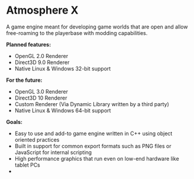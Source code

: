 # Atmosphere X
A game engine meant for developing game worlds that are open and allow free-roaming to the playerbase with modding capabilities.

**Planned features:**
- OpenGL 2.0 Renderer
- Direct3D 9.0 Renderer
- Native Linux & Windows 32-bit support

**For the future:**
- OpenGL 3.0 Renderer
- Direct3D 10 Renderer
- Custom Renderer (Via Dynamic Library written by a third party)
- Native Linux & Windows 64-bit support

**Goals:**
- Easy to use and add-to game engine written in C++ using object oriented practices
- Built in support for common export formats such as PNG files or JavaScript for internal scripting
- High performance graphics that run even on low-end hardware like tablet PCs
- 
